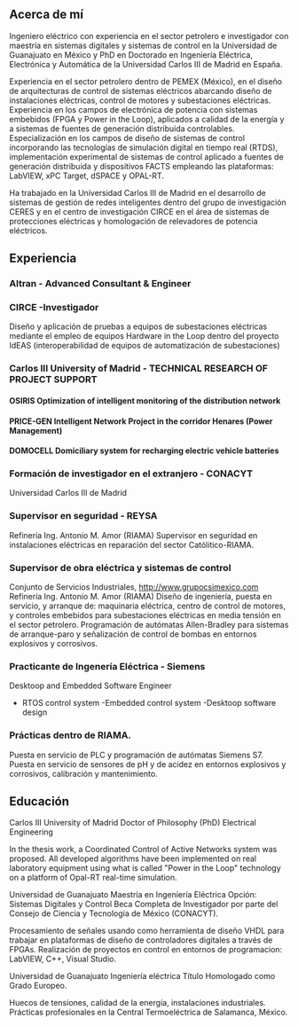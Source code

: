 ## Acerca de mí

Ingeniero eléctrico con experiencia en el sector petrolero e investigador con maestría en sistemas digitales y sistemas de control en la Universidad de Guanajuato en México y PhD en Doctorado en Ingeniería Eléctrica, Electrónica y Automática de la Universidad Carlos III de Madrid en España.

Experiencia en el sector petrolero dentro de PEMEX (México), en el diseño de arquitecturas de control de sistemas eléctricos abarcando diseño de instalaciones eléctricas, control de motores y subestaciones eléctricas. Experiencia en los campos de electrónica de potencia con sistemas embebidos (FPGA y Power in the Loop), aplicados a calidad de la energía y a sistemas de fuentes de generación distribuida controlables.
Especialización en los campos de diseño de sistemas de control incorporando las tecnologías de simulación digital en tiempo real (RTDS), implementación experimental de sistemas de control aplicado a fuentes de generación distribuida y dispositivos FACTS empleando las plataformas: LabVIEW, xPC Target, dSPACE y OPAL-RT.

Ha trabajado en la Universidad Carlos III de Madrid en el desarrollo de sistemas de gestión de redes inteligentes dentro del grupo de investigación CERES y en el centro de investigación CIRCE en el área de sistemas de protecciones eléctricas y homologación de relevadores de potencia eléctricos.

## Experiencia

### Altran - Advanced Consultant & Engineer 



### CIRCE -Investigador
Diseño y aplicación de pruebas a equipos de subestaciones eléctricas mediante el empleo de equipos Hardware in the Loop dentro del proyecto IdEAS (interoperabilidad de equipos de automatización de subestaciones)

### Carlos III University of Madrid - TECHNICAL RESEARCH OF PROJECT SUPPORT

#### OSIRIS Optimization of intelligent monitoring of the distribution network
#### PRICE-GEN Intelligent Network Project in the corridor Henares (Power Management)
#### DOMOCELL Domiciliary system for recharging electric vehicle batteries

### Formación de investigador en el extranjero - CONACYT
Universidad Carlos III de Madrid

### Supervisor en seguridad - REYSA
Refinería Ing. Antonio M. Amor (RIAMA)
Supervisor en seguridad en instalaciones eléctricas en reparación del sector Católitico-RIAMA.

### Supervisor de obra eléctrica y sistemas de control
Conjunto de Servicios Industriales, http://www.grupocsimexico.com
Refinería Ing. Antonio M. Amor (RIAMA)
Diseño de ingeniería, puesta en servicio, y arranque de: maquinaria eléctrica, centro de control de motores, y controles embebidos para subestaciones eléctricas en media tensión en el sector petrolero. Programación de autómatas Allen-Bradley para sistemas de arranque-paro y señalización de control de bombas en entornos explosivos y corrosivos.


### Practicante de Ingenería Eléctrica - Siemens
Desktoop and Embedded Software Engineer
- RTOS control system
-Embedded control system
-Desktoop software design

### Prácticas dentro de RIAMA. 
Puesta en servicio de PLC y programación de autómatas Siemens S7. Puesta en servicio de sensores de pH y de acidez en entornos explosivos y corrosivos, calibración y mantenimiento.

## Educación

Carlos III University of Madrid
Doctor of Philosophy (PhD)
Electrical Engineering

In the thesis work, a Coordinated Control of Active Networks system was proposed. All developed algorithms have been implemented on real laboratory equipment using what is called "Power in the Loop" technology on a platform of Opal-RT real-time simulation.


Universidad de Guanajuato
Maestría en Ingeniería Eléctrica
Opción: Sistemas Digitales y Control
Beca Completa de Investigador por parte del Consejo de Ciencia y Tecnologia de México (CONACYT).

Procesamiento de señales usando como herramienta de diseño VHDL para trabajar en plataformas de diseño de controladores digitales a través de FPGAs. Realización de proyectos en control en entornos de programacion: LabVIEW, C++, Visual Studio.


Universidad de Guanajuato
Ingeniería eléctrica
Título Homologado como Grado Europeo.

Huecos de tensiones, calidad de la energía, instalaciones industriales.
Prácticas profesionales en la Central Termoeléctrica de Salamanca, México.

